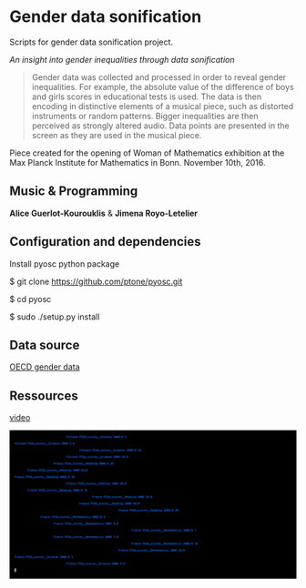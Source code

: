 # Gender data sonification

Scripts for gender data sonification project.

*An insight into gender inequalities through data sonification*

>Gender data was collected and processed in order to reveal gender inequalities. For example, the absolute value of the difference of boys and girls scores in educational tests is used. The data is then encoding in distinctive elements of a musical piece, such as distorted instruments or random patterns. Bigger inequalities are then perceived as strongly altered audio. Data points are presented in the screen as they are used in the musical piece. 

Piece created for the opening of Woman of Mathematics exhibition at the Max Planck Institute for Mathematics in Bonn. November 10th, 2016.

##  Music & Programming

**Alice Guerlot-Kourouklis** & **Jimena Royo-Letelier**

## Configuration and dependencies

Install pyosc python package

$ git clone https://github.com/ptone/pyosc.git

$ cd pyosc

$ sudo ./setup.py install

## Data source

[OECD gender data](http://www.oecd.org/gender/data/)

## Ressources

[video](https://vimeo.com/194002936)

![Sequence Schema](image.png)
